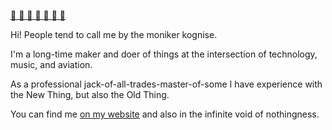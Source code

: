 [💖 💖 💖 💖 💖 💖 💖](mailto:hi@kognise.dev)

Hi! People tend to call me by the moniker kognise.

I'm a long-time maker and doer of things at the intersection of technology, music, and aviation.

As a professional jack-of-all-trades-master-of-some I have experience with the New Thing, but also the Old Thing.

You can find me [on my website](https://kognise.dev/) and also in the infinite void of nothingness. 

